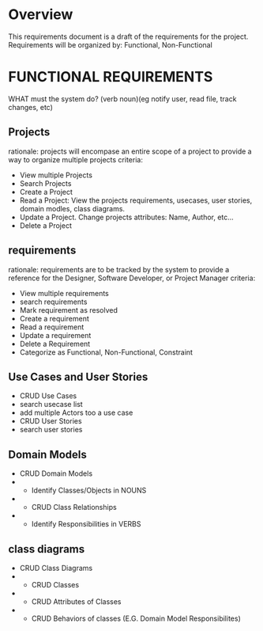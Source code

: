 # Overview

This requirements document is a draft of the requirements for the project. Requirements will be organized by: Functional, Non-Functional

# FUNCTIONAL REQUIREMENTS
WHAT must the system do? (verb noun)(eg notify user, read file, track changes, etc)

## Projects
rationale: projects will encompase an entire scope of a project to provide a way to organize multiple projects
criteria:
- View multiple Projects
- Search Projects
- Create a Project
- Read a Project: View the projects requirements, usecases, user stories, domain modles, class diagrams.
- Update a Project. Change projects attributes: Name, Author, etc...
- Delete a Project

## requirements
rationale: requirements are to be tracked by the system to provide a reference for the Designer, Software Developer, or Project Manager
criteria:
- View multiple requirements
- search requirements
- Mark requirement as resolved
- Create a requirement
- Read a requirement
- Update a requirement
- Delete a Requirement
- Categorize as Functional, Non-Functional, Constraint

## Use Cases and User Stories
- CRUD Use Cases
- search usecase list
- add multiple Actors too a use case
- CRUD User Stories
- search user stories

## Domain Models
- CRUD Domain Models
- - Identify Classes/Objects in NOUNS
- - CRUD Class Relationships
- - Identify Responsibilities in VERBS

## class diagrams
- CRUD Class Diagrams
- - CRUD Classes
- - CRUD Attributes of Classes
- - CRUD Behaviors of classes (E.G. Domain Model Responsibilites)
